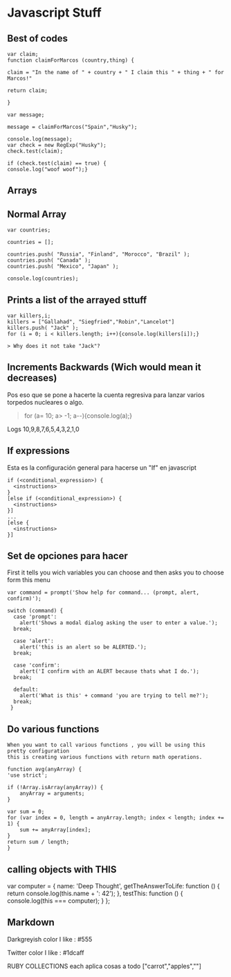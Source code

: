 # Javascript Stuff

## Best of codes

	var claim;
	function claimForMarcos (country,thing) {

	claim = "In the name of " + country + " I claim this " + thing + " for Marcos!"

	return claim;

	}

	var message;

	message = claimForMarcos("Spain","Husky");

	console.log(message);
	var check = new RegExp("Husky");
	check.test(claim);

	if (check.test(claim) == true) {
	console.log("woof woof");}


## Arrays

## Normal Array

	var countries;

	countries = [];

	countries.push( "Russia", "Finland", "Morocco", "Brazil" );
	countries.push( "Canada" );
	countries.push( "Mexico", "Japan" );

	console.log(countries);

## Prints a list of the arrayed sttuff

	var killers,i;
	killers = ["Gallahad", "Siegfried","Robin","Lancelot"]
	killers.push( "Jack" );
	for (i = 0; i < killers.length; i++){console.log(killers[i]);}

	> Why does it not take "Jack"?


## Increments Backwards (Wich would mean it decreases)

Pos eso que se pone a hacerte la cuenta regresiva para lanzar varios torpedos nucleares o algo.

>for (a= 10; a> -1; a--){console.log(a);}

Logs 10,9,8,7,6,5,4,3,2,1,0


## If expressions

Esta es la configuración general para hacerse un "If" en javascript

	if (<conditional_expression>) {
	  <instructions>
	}
	[else if (<conditional_expression>) {
	  <instructions>
	}]
	...
	[else {
	  <instructions>
	}]


## Set de opciones para hacer

First it tells you wich variables you can choose and then asks you to choose form this menu

	var command = prompt('Show help for command... (prompt, alert, confirm)');

	switch (command) {
	  case 'prompt':
	    alert('Shows a modal dialog asking the user to enter a value.');
	  break;

	  case 'alert':
	    alert('this is an alert so be ALERTED.');
	  break;

	  case 'confirm':
	    alert('I confirm with an ALERT because thats what I do.');
	  break;

	  default:
	    alert('What is this' + command 'you are trying to tell me?');
	  break;
	 }

## Do various functions

	When you want to call various functions , you will be using this pretty configuration
	this is creating various functions with return math operations.

	function avg(anyArray) {
	'use strict';

	if (!Array.isArray(anyArray)) {
		anyArray = arguments;
	}

	var sum = 0;
	for (var index = 0, length = anyArray.length; index < length; index += 1) {
		sum += anyArray[index];
	}
	return sum / length;
	}

## calling objects with THIS

var computer = {
  name: 'Deep Thought',
  getTheAnswerToLife: function () {
    return console.log(this.name + ': 42');
  },
  testThis: function () {
    console.log(this === computer);
  }
};


## Markdown
Darkgreyish color I like : #555

Twitter color I like :  #1dcaff

RUBY COLLECTIONS
each aplica cosas a todo
["carrot","apples",""]
